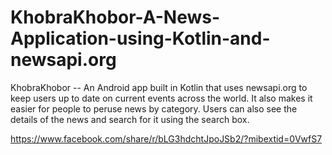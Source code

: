 # KhobraKhobor-A-News-Application-using-Kotlin-and-newsapi.org
KhobraKhobor -- An Android app built in Kotlin that uses newsapi.org to keep users up to date on current events across the world. It also makes it easier for people to peruse news by category. Users can also see the details of the news and search for it using the search box.

https://www.facebook.com/share/r/bLG3hdchtJpoJSb2/?mibextid=0VwfS7
